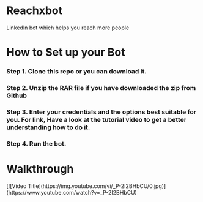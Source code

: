# Reachxbot
LinkedIn bot which helps you reach more people 

<H1>How to Set up your Bot</H1>

<h3> Step 1. Clone this repo or you can download it.</h3>
<h3> Step 2. Unzip the RAR file if you have downloaded the zip from Github</h3>
<h3> Step 3. Enter your credentials and the options best suitable for you. For link, Have a look at the tutorial video to get a better understanding how to do it.</h3>
<h3> Step 4. Run the bot.</h3>

<h1>Walkthrough</h1>
[![Video Title](https://img.youtube.com/vi/_P-2I2BHbCU/0.jpg)](https://www.youtube.com/watch?v=_P-2I2BHbCU)

